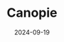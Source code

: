 ---  
layout: startup_page  
title: "Canopie"  
id: "canopie.health"  
permalink: "/canopiecanopie.health09192024/"  
website: "https://www.canopie.health/"  
funding_round: "Seed"  
funding_amount: "$3.7M"  
investors: "Beta Boom, Aeroflow Health, Sorenson Institute, Luminary Impact Fund, Symphonic Capital, Techstars, a family office"  
about: "Canopie is a prevention-focused maternal health company providing personalized, virtual mental health care. Its platform offers behavioral health assessments, care management, on-demand programs, and virtual classes to expecting mothers, improving health outcomes and providing real-time insights to care partners. The company's core program was developed by perinatal clinical psychologists, physicians, and new moms."  
markets: "Healthtech, Maternal Mental Health, Mental Health Care, Clinics/Outpatient Services, Application Software, Other Healthcare Services, Digital Health, SaaS, FemTech, Mobile"  
hq: "Falls Church, Virginia, United States"  
founded_year: "2020"  
linkedin: "https://www.linkedin.com/company/canopie"  
twitter: "https://twitter.com/Canopiehealth"  
instagram: ""  
facebook: "https://www.facebook.com/canopieapp"  
crunchbase: "https://www.crunchbase.com/organization/canopie"  
pitchbook: "https://pitchbook.com/profiles/company/494215-66"  

date_display: "19-Sep-2024"  
date: "2024-09-19"

# SEO Optimization  
meta_title: "Canopie - Seed Funding ($3.7M)"  
meta_description: "Canopie, Canopie is a prevention-focused maternal health company providing personalized, virtual mental health care. Its platform offers behavioral health asse..."  
meta_keywords: "Canopie, Healthtech, Maternal Mental Health, Mental Health Care, Clinics/Outpatient Services, Application Software, Other Healthcare Services, Digital Health, SaaS, FemTech, Mobile, Seed funding"  
canonical_url: "https://startup.projectstartups.com/canopiecanopie.health09192024/"  
---